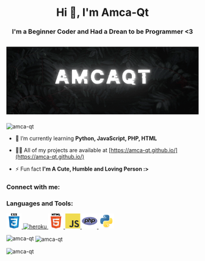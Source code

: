 
<h1 align="center">Hi 👋, I'm Amca-Qt</h1>
<h3 align="center">I'm a Beginner Coder and Had a Drean to be Programmer <3</h3>
<h2 align="center">
<img src="https://raw.githubusercontent.com/Amca-qt/Amca-qt.github.io/main/Images/AmcaQt.gif" alt="Amca-Qt GIF">
</h2>
<p align="left"> <img src="https://komarev.com/ghpvc/?username=amca-qt&label=Profile%20views&color=0e75b6&style=flat" alt="amca-qt" /> </p>

- 🌱 I’m currently learning **Python, JavaScript, PHP, HTML**

- 👨‍💻 All of my projects are available at [https://amca-qt.github.io/](https://amca-qt.github.io/)

- ⚡ Fun fact **I'm A Cute, Humble and Loving Person :>**

<h3 align="left">Connect with me:</h3>
<p align="left">
</p>

<h3 align="left">Languages and Tools:</h3>
<p align="left"> <a href="https://www.w3schools.com/css/" target="_blank" rel="noreferrer"> <img src="https://raw.githubusercontent.com/devicons/devicon/master/icons/css3/css3-original-wordmark.svg" alt="css3" width="40" height="40"/> </a> <a href="https://heroku.com" target="_blank" rel="noreferrer"> <img src="https://www.vectorlogo.zone/logos/heroku/heroku-icon.svg" alt="heroku" width="40" height="40"/> </a> <a href="https://www.w3.org/html/" target="_blank" rel="noreferrer"> <img src="https://raw.githubusercontent.com/devicons/devicon/master/icons/html5/html5-original-wordmark.svg" alt="html5" width="40" height="40"/> </a> <a href="https://developer.mozilla.org/en-US/docs/Web/JavaScript" target="_blank" rel="noreferrer"> <img src="https://raw.githubusercontent.com/devicons/devicon/master/icons/javascript/javascript-original.svg" alt="javascript" width="40" height="40"/> </a> <a href="https://www.php.net" target="_blank" rel="noreferrer"> <img src="https://raw.githubusercontent.com/devicons/devicon/master/icons/php/php-original.svg" alt="php" width="40" height="40"/> </a> <a href="https://www.python.org" target="_blank" rel="noreferrer"> <img src="https://raw.githubusercontent.com/devicons/devicon/master/icons/python/python-original.svg" alt="python" width="40" height="40"/> </a> </p>

<p><img align="left" src="https://github-readme-stats.vercel.app/api/top-langs?username=amca-qt&show_icons=true&locale=en&layout=compact" alt="amca-qt" /></p>

<p>&nbsp;<img align="center" src="https://github-readme-stats.vercel.app/api?username=amca-qt&show_icons=true&locale=en" alt="amca-qt" /></p>

<p><img align="center" src="https://github-readme-streak-stats.herokuapp.com/?user=amca-qt&" alt="amca-qt" /></p>
